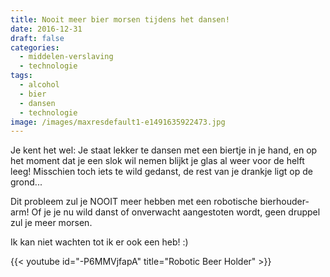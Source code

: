 ```yaml
---
title: Nooit meer bier morsen tijdens het dansen!
date: 2016-12-31
draft: false
categories:
  - middelen-verslaving
  - technologie
tags:
  - alcohol
  - bier
  - dansen
  - technologie
image: /images/maxresdefault1-e1491635922473.jpg
---
```


Je kent het wel: Je staat lekker te dansen met een biertje in je hand, en op het moment dat je een slok wil nemen blijkt je glas al weer voor de helft leeg! Misschien toch iets te wild gedanst, de rest van je drankje ligt op de grond...

Dit probleem zul je NOOIT meer hebben met een robotische bierhouder-arm! Of je je nu wild danst of onverwacht aangestoten wordt, geen druppel zul je meer morsen.

Ik kan niet wachten tot ik er ook een heb! :)

{{< youtube id="-P6MMVjfapA" title="Robotic Beer Holder" >}}